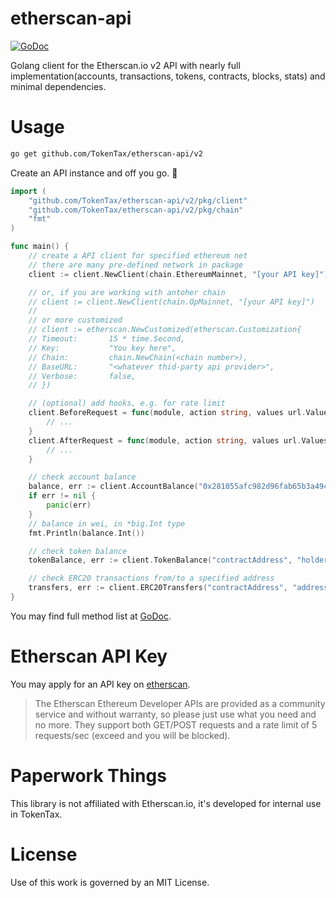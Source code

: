 # etherscan-api

[![GoDoc](https://godoc.org/github.com/TokenTax/etherscan-api/v2?status.svg)](https://godoc.org/github.com/TokenTax/etherscan-api)

Golang client for the Etherscan.io v2 API with nearly full implementation(accounts, transactions, tokens, contracts, blocks, stats) and minimal dependencies.

# Usage

```bash
go get github.com/TokenTax/etherscan-api/v2
```

Create an API instance and off you go. :rocket:

```go
import (
	"github.com/TokenTax/etherscan-api/v2/pkg/client"
	"github.com/TokenTax/etherscan-api/v2/pkg/chain"
	"fmt"
)

func main() {
	// create a API client for specified ethereum net
	// there are many pre-defined network in package
	client := client.NewClient(chain.EthereumMainnet, "[your API key]")

	// or, if you are working with antoher chain
	// client := client.NewClient(chain.OpMainnet, "[your API key]")
	//
	// or more customized
	// client := etherscan.NewCustomized(etherscan.Customization{
	// Timeout:       15 * time.Second,
	// Key:           "You key here",
	// Chain:         chain.NewChain(<chain number>),
	// BaseURL:       "<whatever thid-party api provider>",
	// Verbose:       false,
	// })

	// (optional) add hooks, e.g. for rate limit
	client.BeforeRequest = func(module, action string, values url.Values) error {
		// ...
	}
	client.AfterRequest = func(module, action string, values url.Values, outcome interface{}, requestErr error) error {
		// ...
	}

	// check account balance
	balance, err := client.AccountBalance("0x281055afc982d96fab65b3a49cac8b878184cb16")
	if err != nil {
		panic(err)
	}
	// balance in wei, in *big.Int type
	fmt.Println(balance.Int())

	// check token balance
	tokenBalance, err := client.TokenBalance("contractAddress", "holderAddress")

	// check ERC20 transactions from/to a specified address
	transfers, err := client.ERC20Transfers("contractAddress", "address", startBlock, endBlock, page, offset)
}
```

You may find full method list at [GoDoc](https://godoc.org/github.com/TokenTax/etherscan-api/v2).

# Etherscan API Key

You may apply for an API key on [etherscan](https://etherscan.io/apis).

> The Etherscan Ethereum Developer APIs are provided as a community service and without warranty, so please just use what you need and no more. They support both GET/POST requests and a rate limit of 5 requests/sec (exceed and you will be blocked).

# Paperwork Things

This library is not affiliated with Etherscan.io, it's developed for internal use in TokenTax.

# License

Use of this work is governed by an MIT License.
